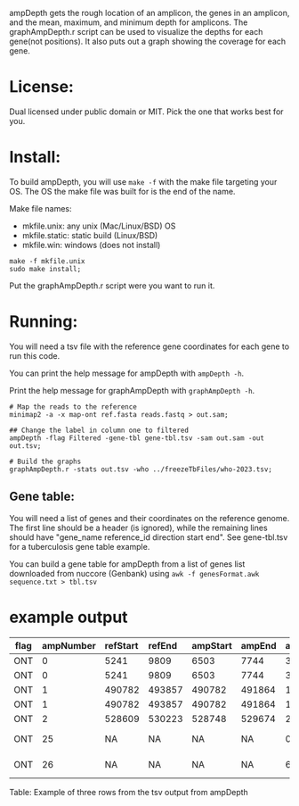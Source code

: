 ampDepth gets the rough location of an amplicon, the genes
  in an amplicon, and the mean, maximum, and minimum depth
  for amplicons. The graphAmpDepth.r script can be used to
  visualize the depths for each gene(not positions). It
  also puts out a graph showing the coverage for each
  gene.

# License:

Dual licensed under public domain or MIT. Pick the one
  that works best for you.

# Install:

To build ampDepth, you will use `make -f` with the make
  file targeting your OS. The OS the make file was built
  for is the end of the name. 

Make file names:
  - mkfile.unix: any unix (Mac/Linux/BSD) OS
  - mkfile.static: static build (Linux/BSD)
  - mkfile.win: windows (does not install)

```
make -f mkfile.unix
sudo make install;
```

Put the graphAmpDepth.r script were you want to run it.

# Running:

You will need a tsv file with the reference gene
  coordinates for each gene to run this code.

You can print the help message for ampDepth
  with `ampDepth -h`.

Print the help message for graphAmpDepth with
  `graphAmpDepth -h`.

```
# Map the reads to the reference
minimap2 -a -x map-ont ref.fasta reads.fastq > out.sam;

## Change the label in column one to filtered
ampDepth -flag Filtered -gene-tbl gene-tbl.tsv -sam out.sam -out out.tsv;

# Build the graphs
graphAmpDepth.r -stats out.tsv -who ../freezeTbFiles/who-2023.tsv;
```

## Gene table:

You will need a list of genes and their coordinates on the
  reference genome. The first line should be a header
  (is ignored), while the remaining lines should have
  "gene_name reference_id direction start end". See
  gene-tbl.tsv for a tuberculosis gene table example.

You can build a gene table for ampDepth from a list of
  genes list downloaded from nuccore (Genbank)
  using `awk -f genesFormat.awk sequence.txt > tbl.tsv`

# example output

| flag | ampNumber | refStart | refEnd | ampStart | ampEnd | avgAmpDepth | minAmpDepth | maxAmpDepth | geneId       | refGeneStart | refGeneEnd | firstBaseDepth | lastBaseDepth | avgDepth | minDepth | maxDepth |
|:----:|:----------|:---------|:-------|:---------|:-------|:------------|:------------|:------------|:------------:|:-------------|:-----------|:---------------|:--------------|:---------|:---------|:---------|
| ONT  |    0      |   5241   |  9809  |  6503    | 7744   | 316         | 21          | 386         | gyrB         | 5241         | 7261       | 85             | 323           | 307      | 85       | 369      |
| ONT  |    0      |   5241   |  9809  |  6503    | 7744   | 316         | 21          | 386         | gyrA         | 7306         | 9809       | 359            | 21            | 331      | 21       | 386      |
| ONT  |    1      |   490782 |  493857|  490782  | 491864 | 164         | 26          | 212         | fgd1         | 490782       | 491791     | 70             | 156           | 166      | 70       | 212      |
| ONT  |    1      |   490782 |  493857|  490782  | 491864 | 164         | 26          | 212         | pta          | 491790       | 493857     | 156            | 26            | 125      | 26       | 156      |
| ONT  |    2      |   528609 |  530223|  528748  | 529674 | 241         | 25          | 288         | groEL2       | 528609       | 530223     | 78             | 25            | 241      | 25       | 288      |
| ONT  |    25     |   NA     |  NA    |  NA      | NA     | 0           | 0           | 0           | x-off-target | NA           | NA         | 0              | 0             | 0        | 0        | 0        |
| ONT  |    26     |   NA     |  NA    |  NA      | NA     | 6075        | 6075        | 6075        | z-unmapped   | NA           | NA         | 6075           | 6075          | 6075     | 6075     | 6075     |

Table: Example of three rows from the tsv output from
  ampDepth
